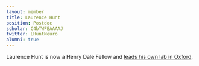 ```yaml
---
layout: member
title: Laurence Hunt
position: Postdoc
scholar: C4bTWFEAAAAJ
twitter: LHuntNeuro
alumni: true
---
```

Laurence Hunt is now a Henry Dale Fellow and <a href="https://www.huntlab.co.uk/">leads his own lab in Oxford</a>.